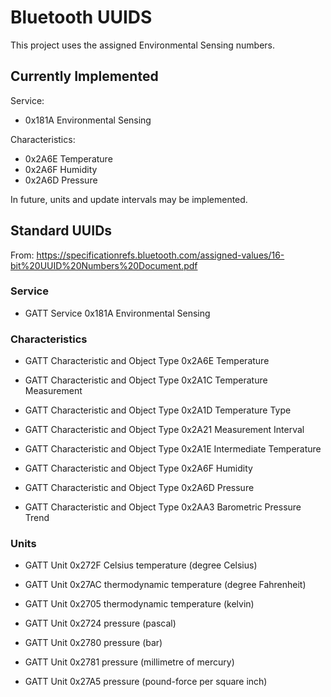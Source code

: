 # Bluetooth UUIDS

This project uses the assigned Environmental Sensing numbers.

## Currently Implemented

Service: 
- 0x181A Environmental Sensing

Characteristics:
- 0x2A6E Temperature
- 0x2A6F Humidity
- 0x2A6D Pressure

In future, units and update intervals may be implemented.

## Standard UUIDs

From: https://specificationrefs.bluetooth.com/assigned-values/16-bit%20UUID%20Numbers%20Document.pdf

### Service

- GATT Service 0x181A Environmental Sensing

### Characteristics

- GATT Characteristic and Object Type 0x2A6E Temperature
- GATT Characteristic and Object Type 0x2A1C Temperature Measurement
- GATT Characteristic and Object Type 0x2A1D Temperature Type
- GATT Characteristic and Object Type 0x2A21 Measurement Interval
- GATT Characteristic and Object Type 0x2A1E Intermediate Temperature

- GATT Characteristic and Object Type 0x2A6F Humidity

- GATT Characteristic and Object Type 0x2A6D Pressure
- GATT Characteristic and Object Type 0x2AA3 Barometric Pressure Trend

### Units

- GATT Unit                           0x272F Celsius temperature (degree Celsius)
- GATT Unit                           0x27AC thermodynamic temperature (degree Fahrenheit)
- GATT Unit                           0x2705 thermodynamic temperature (kelvin)

- GATT Unit                           0x2724 pressure (pascal)
- GATT Unit                           0x2780 pressure (bar)
- GATT Unit                           0x2781 pressure (millimetre of mercury)
- GATT Unit                           0x27A5 pressure (pound-force per square inch)
